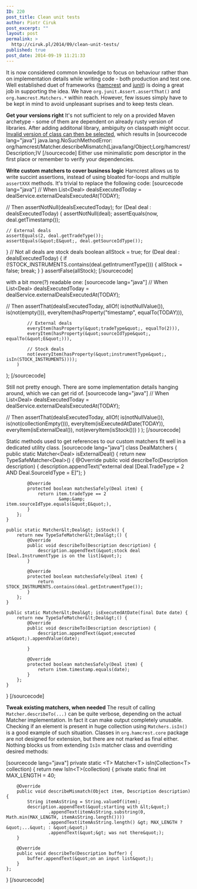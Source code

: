 ```yaml
---
ID: 220
post_title: Clean unit tests
author: Piotr Ciruk
post_excerpt: ""
layout: post
permalink: >
  http://ciruk.pl/2014/09/clean-unit-tests/
published: true
post_date: 2014-09-19 11:21:33
---
```

It is now considered common knowledge to focus on behaviour rather than on implementation details while writing code - both production and test one. Well established duet of frameworks (<a href="http://hamcrest.org/JavaHamcrest/" target="_blank">hamcrest</a> and <a href="http://junit.org/" target="_blank">junit</a>) is doing a great job in supporting the idea.
We have <code>org.junit.Assert.assertThat()</code> and <code>org.hamcrest.Matchers.*</code> within reach. However, few issues simply have to be kept in mind to avoid unpleasant suprises and to keep tests clean.

<strong>Get your versions right</strong>
It's not sufficient to rely on a provided Maven archetype - some of them are dependent on already rusty version of libraries. After adding additonal library, ambiguity on classpath might occur. <a href="http://tedvinke.wordpress.com/2013/12/17/mixing-junit-hamcrest-and-mockito-explaining-nosuchmethoderror/" target="_blank">Invalid version of class can then be selected</a>, which results in 
[sourcecode lang="java"]
java.lang.NoSuchMethodError: org/hamcrest/Matcher.describeMismatch(Ljava/lang/Object;Lorg/hamcrest/Description;)V
[/sourcecode]
Either use minimalistic pom descriptor in the first place or remember to verify your dependencies.

<strong>Write custom matchers to cover business logic</strong>
Hamcrest allows us to write succint assertions, instead of using bloated for-loops and multiple <code>assertXXX</code> methods.
It's trivial to replace the following code:
[sourcecode lang="java"]
// When
List&lt;Deal&gt; dealsExecutedToday = dealService.externalDealsExecutedAt(TODAY);

// Then
assertNotNull(dealsExecutedToday);
for (Deal deal : dealsExecutedToday) {
	assertNotNull(deal);
	assertEquals(now, deal.getTimestamp());
	
	// External deals
	assertEquals(2, deal.getTradeType());
	assertEquals(&quot;E&quot;, deal.getSourceIdType());
}
// Not all deals are stock deals
boolean allStock = true;
for (Deal deal : dealsExecutedToday) {
	if (!STOCK_INSTRUMENTS.contains(deal.getIntrumentType())) {
		allStock = false;
		break;
	}
}
assertFalse(allStock);
[/sourcecode]

with a bit more(?) readable one:
[sourcecode lang="java"]
// When
List&lt;Deal&gt; dealsExecutedToday = dealService.externalDealsExecutedAt(TODAY);
		
// Then
assertThat(dealsExecutedToday, 
		allOf(
			is(notNullValue()),
			is(not(empty())),
			everyItem(hasProperty(&quot;timestamp&quot;, equalTo(TODAY))),
			
			// External deals
			everyItem(hasProperty(&quot;tradeType&quot;, equalTo(2))),
			everyItem(hasProperty(&quot;sourceIdType&quot;, equalTo(&quot;E&quot;))),
			
			// Stock deals
			not(everyItem(hasProperty(&quot;instrumentType&quot;, isIn(STOCK_INSTRUMENTS))));
		)
);
[/sourcecode]

Still not pretty enough. There are some implementation details hanging around, which we can get rid of.
[sourcecode lang="java"]
// When
List&lt;Deal&gt; dealsExecutedToday = dealService.externalDealsExecutedAt(TODAY);
		
// Then
assertThat(dealsExecutedToday, 
		allOf(
			is(notNullValue()),
			is(not(collectionEmpty())),
			everyItem(isExecutedAtDate(TODAY)),
			everyItem(isExternalDeal()),
			not(everyItem(isStock()))
		)
);
[/sourcecode]

Static methods used to get references to our custom matchers fit well in a dedicated utility class.
[sourcecode lang="java"]
class DealMatchers {
	public static Matcher&lt;Deal&gt; isExternalDeal() {
		return new TypeSafeMatcher&lt;Deal&gt;() {
			@Override
			public void describeTo(Description description) {
				description.appendText(&quot;external deal [Deal.TradeType = 2 AND Deal.SourceIdType = E]&quot;);
			}
			
			@Override
			protected boolean matchesSafely(Deal item) {
				return item.tradeType == 2 
						&amp;&amp; item.sourceIdType.equals(&quot;E&quot;),
			}
		};
	}
	
	public static Matcher&lt;Deal&gt; isStock() {
		return new TypeSafeMatcher&lt;Deal&gt;() {
			@Override
			public void describeTo(Description description) {
				description.appendText(&quot;stock deal [Deal.InstrumentType is on the list]&quot;);
			}
			
			@Override
			protected boolean matchesSafely(Deal item) {
				return STOCK_INSTRUMENTS.contains(deal.getIntrumentType());
			}
		};
	}
	
	public static Matcher&lt;Deal&gt; isExecutedAtDate(final Date date) {
		return new TypeSafeMatcher&lt;Deal&gt;() {
			@Override
			public void describeTo(Description description) {
				description.appendText(&quot;executed at&quot;).appendValue(date);
				
			}
	
			@Override
			protected boolean matchesSafely(Deal item) {
				return item.timestamp.equals(date);
			}
		};
	}
}
[/sourcecode]

<strong>Tweak existing matchers, when needed</strong>
The result of calling <code>Matcher.describeTo(...)</code> can be quite verbose, depending on the actual Matcher implementation. In fact it can make output completely unusable. Checking if an element is present in huge collection using <code>Matchers.isIn()</code> is a good example of such situation.
Classes in <code>org.hamcrest.core</code> package are not designed for extension, but there are not marked as final either. Nothing blocks us from extending <code>IsIn</code> matcher class and overriding desired methods:

[sourcecode lang="java"]
private static &lt;T&gt; Matcher&lt;T&gt; isIn(Collection&lt;T&gt; collection) {
	return new IsIn&lt;T&gt;(collection) {
		private static final int MAX_LENGTH = 40;
		
		@Override
		public void describeMismatch(Object item, Description description) {
			String itemAsString = String.valueOf(item);
			description.appendText(&quot;starting with &lt;&quot;)
					.appendText(itemAsString.substring(0, Math.min(MAX_LENGTH, itemAsString.length())))
					.appendText(itemAsString.length() &gt; MAX_LENGTH ? &quot;...&quot; : &quot;&quot;)
					.appendText(&quot;&gt; was not there&quot;);
		}
		
		@Override
		public void describeTo(Description buffer) {
			buffer.appendText(&quot;on an input list&quot;);
		}
	};
}
[/sourcecode]
